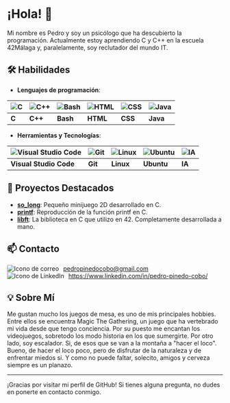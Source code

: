 # ¡Hola! 👋

Mi nombre es Pedro y soy un psicólogo que ha descubierto la programación. Actualmente estoy aprendiendo C y C++ en la escuela 42Málaga y, paralelamente, soy reclutador del mundo IT. 

## 🛠 Habilidades

- **Lenguajes de programación**:
  

| ![C](https://skillicons.dev/icons?i=c) | ![C++](https://skillicons.dev/icons?i=cpp) | ![Bash](https://skillicons.dev/icons?i=bash) | ![HTML](https://skillicons.dev/icons?i=html) | ![CSS](https://skillicons.dev/icons?i=css) | ![Java](https://skillicons.dev/icons?i=java) |
| -------------------------------------- | ------------------------------------------- | --------------------------------------------- | ------------------------------------------- | ------------------------------------------ | -------------------------------------------- |
| **C**                                  | **C++**                                    | **Bash**                                     | **HTML**                                    | **CSS**                                    | **Java**                                     |



- **Herramientas y Tecnologías**:
  

| ![Visual Studio Code](https://skillicons.dev/icons?i=vscode) | ![Git](https://skillicons.dev/icons?i=git) | ![Linux](https://skillicons.dev/icons?i=linux) | ![Ubuntu](https://skillicons.dev/icons?i=ubuntu) | ![IA](https://skillicons.dev/icons?i=ai) |
| ------------------------------------------------------------ | ----------------------------------------- | ----------------------------------------------- | ----------------------------------------------- | ----------------------------------------- |
| **Visual Studio Code**                                       | **Git**                                   | **Linux**                                      | **Ubuntu**                                      | **IA**                                    |




## 🚀 Proyectos Destacados

- **[so_long](https://github.com/pepinedo/so_long)**: Pequeño minijuego 2D desarrollado en C.
- **[printf](https://github.com/pepinedo/Printf)**: Reproducción de la función printf en C. 
- **[libft](https://github.com/pepinedo/Libft)**: La biblioteca en C que utilizo en 42. Completamente desarrollada a mano.

## 📫 Contacto

<div style="overflow:auto">
    <img src="https://skillicons.dev/icons?i=gmail" alt="Icono de correo" style="float:left; margin-right:10px;">
    <a href="mailto:pedropinedocobo@gmail.com">
        pedropinedocobo@gmail.com
    </a> 
</div>

<div style="overflow:auto">
    <img src="https://skillicons.dev/icons?i=linkedin" alt="Icono de LinkedIn" style="float:left; margin-right:10px;">
    <a href="https://www.linkedin.com/in/pedro-pinedo-cobo/">
        https://www.linkedin.com/in/pedro-pinedo-cobo/
    </a> 
</div>



## 💡 Sobre Mí

Me gustan mucho los juegos de mesa, es uno de mis principales hobbies. Entre ellos se encuentra Magic The Gathering, un juego que ha vertebrado mi vida desde que tengo conciencia.
Por su puesto me encantan los videojuegos, sobretodo los modo historia en los que sumergirte. 
Por otro lado, soy escalador. Si, de esos que se van a la montaña a "hacer el loco". Bueno, de hacer el loco poco, pero de disfrutar de la naturaleza y de enfrentar miedos si. 
Y como no puede faltar, solecito, amigos y cerveza siempre es un planazo.

---

¡Gracias por visitar mi perfil de GitHub! Si tienes alguna pregunta, no dudes en ponerte en contacto conmigo.

